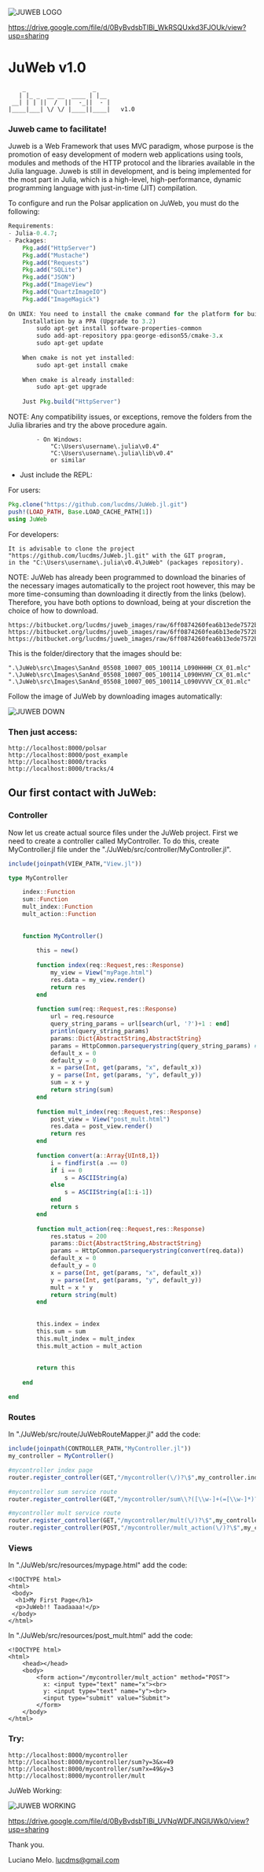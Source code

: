 ![JUWEB LOGO](https://scontent-gru2-1.xx.fbcdn.net/v/t1.0-9/16508576_1264883806922556_9165801245734248889_n.jpg?oh=a1a7d578720ea39064aaf1313fb7dec3&oe=594B3133)

https://drive.google.com/file/d/0ByBvdsbTIBi_WkRSQUxkd3FJOUk/view?usp=sharing

# JuWeb v1.0

```
    _                   _ 
   | |_ _  __ __  ____ | |__
 __| | | ||  /  ||  -_||  - |
|____|___| \/ \/ |____||____|	v1.0

```


### Juweb came to facilitate!

Juweb is a Web Framework that uses MVC paradigm, whose purpose is the promotion of easy development of modern web applications using tools, modules and methods of the HTTP protocol and the libraries available in the Julia language. Juweb is still in development, and is being implemented for the most part in Julia, which is a high-level, high-performance, dynamic programming language with just-in-time (JIT) compilation.

To configure and run the Polsar application on JuWeb, you must do the following:
```julia
Requirements:
- Julia-0.4.7;
- Packages:
	Pkg.add("HttpServer")
	Pkg.add("Mustache")
	Pkg.add("Requests")
	Pkg.add("SQLite")
	Pkg.add("JSON")
	Pkg.add("ImageView")
	Pkg.add("QuartzImageIO")
	Pkg.add("ImageMagick")	
	
On UNIX: You need to install the cmake command for the platform for build the HttpServer package:
	Installation by a PPA (Upgrade to 3.2)
		sudo apt-get install software-properties-common
		sudo add-apt-repository ppa:george-edison55/cmake-3.x
		sudo apt-get update
	
	When cmake is not yet installed:
		sudo apt-get install cmake
	
	When cmake is already installed:
		sudo apt-get upgrade
		
	Just Pkg.build("HttpServer")
```
NOTE: Any compatibility issues, or exceptions, remove the folders from the Julia libraries and try the above procedure again.
```
		- On Windows:
			"C:\Users\username\.julia\v0.4"
			"C:\Users\username\.julia\lib\v0.4"
			or similar
```

- Just include the REPL:

For users:
```julia
Pkg.clone("https://github.com/lucdms/JuWeb.jl.git")
push!(LOAD_PATH, Base.LOAD_CACHE_PATH[1])
using JuWeb
```

For developers:
```
It is advisable to clone the project "https://github.com/lucdms/JuWeb.jl.git" with the GIT program, 
in the "C:\Users\username\.julia\v0.4\JuWeb" (packages repository).
```

NOTE: JuWeb has already been programmed to download the binaries of the necessary images automatically to the project root
however, this may be more time-consuming than downloading it directly from the links (below). Therefore, you have both options 
to download, being at your discretion the choice of how to download.
```
https://bitbucket.org/lucdms/juweb_images/raw/6ff0874260fea6b13ede7572b08f14ad178140a3/Images/SanAnd_05508_10007_005_100114_L090HHHH_CX_01.mlc
https://bitbucket.org/lucdms/juweb_images/raw/6ff0874260fea6b13ede7572b08f14ad178140a3/Images/SanAnd_05508_10007_005_100114_L090HVHV_CX_01.mlc
https://bitbucket.org/lucdms/juweb_images/raw/6ff0874260fea6b13ede7572b08f14ad178140a3/Images/SanAnd_05508_10007_005_100114_L090VVVV_CX_01.mlc
```

This is the folder/directory that the images should be:
```
".\JuWeb\src\Images\SanAnd_05508_10007_005_100114_L090HHHH_CX_01.mlc"
".\JuWeb\src\Images\SanAnd_05508_10007_005_100114_L090HVHV_CX_01.mlc"
".\JuWeb\src\Images\SanAnd_05508_10007_005_100114_L090VVVV_CX_01.mlc"
```

Follow the image of JuWeb by downloading images automatically:

 ![JUWEB DOWN](https://scontent.fmcz3-1.fna.fbcdn.net/v/t1.0-9/16681761_1267442713333332_2627546624307731990_n.jpg?oh=8c9128c838d5790eb2ea9ddac8be6059&oe=59D7A1DD)


### Then just access:
```
http://localhost:8000/polsar
http://localhost:8000/post_example
http://localhost:8000/tracks
http://localhost:8000/tracks/4
```




## Our first contact with JuWeb:

### Controller

Now let us create actual source files under the JuWeb project. 
First we need to create a controller called MyController.
To do this, create MyController.jl file under the "./JuWeb/src/controller/MyController.jl".

```julia
include(joinpath(VIEW_PATH,"View.jl"))

type MyController

	index::Function
	sum::Function
	mult_index::Function
	mult_action::Function
	
	
	function MyController()
		
		this = new()
				
		function index(req::Request,res::Response)
			my_view = View("myPage.html")			
			res.data = my_view.render()
			return res
		end
		
		function sum(req::Request,res::Response)
			url = req.resource
			query_string_params = url[search(url, '?')+1 : end]
			println(query_string_params) 
			params::Dict{AbstractString,AbstractString}
			params = HttpCommon.parsequerystring(query_string_params) #Dict with params in URL
			default_x = 0
			default_y = 0
			x = parse(Int, get(params, "x", default_x))
			y = parse(Int, get(params, "y", default_y))
			sum = x + y
			return string(sum)
		end
		
		function mult_index(req::Request,res::Response)
			post_view = View("post_mult.html")
			res.data = post_view.render()
			return res
		end
		
		function convert(a::Array{UInt8,1})
			i = findfirst(a .== 0)
			if i == 0
				s = ASCIIString(a)
			else
				s = ASCIIString(a[1:i-1])
			end
			return s
		end
		
		function mult_action(req::Request,res::Response)
			res.status = 200
			params::Dict{AbstractString,AbstractString}
			params = HttpCommon.parsequerystring(convert(req.data))
			default_x = 0
			default_y = 0
			x = parse(Int, get(params, "x", default_x))
			y = parse(Int, get(params, "y", default_y))
			mult = x * y
			return string(mult)
		end
		
		
		this.index = index	
		this.sum = sum
		this.mult_index = mult_index
		this.mult_action = mult_action
		
		
		return this
		
	end

end
```

### Routes

In "./JuWeb/src/route/JuWebRouteMapper.jl" add the code:

```julia
include(joinpath(CONTROLLER_PATH,"MyController.jl"))
my_controller = MyController()

#mycontroller index page
router.register_controller(GET,"/mycontroller(\/)?\$",my_controller.index)

#mycontroller sum service route
router.register_controller(GET,"/mycontroller/sum\\?([\\w-]+(=[\\w-]*)?(&[\\w-]+(=[\\w-]*)?)*)?\$", my_controller.sum)

#mycontroller mult service route
router.register_controller(GET,"/mycontroller/mult(\/)?\$",my_controller.mult_index)
router.register_controller(POST,"/mycontroller/mult_action(\/)?\$",my_controller.mult_action)
```


### Views

In "./JuWeb/src/resources/mypage.html" add the code:
```
<!DOCTYPE html>
<html>
 <body>
  <h1>My First Page</h1>
  <p>JuWeb!! Taadaaaa!</p>
 </body>
</html>
```


In "./JuWeb/src/resources/post_mult.html" add the code:
```
<!DOCTYPE html>
<html>
	<head></head>
	<body>
		<form action="/mycontroller/mult_action" method="POST">
		  x: <input type="text" name="x"><br>
		  y: <input type="text" name="y"><br>
		  <input type="submit" value="Submit">
		</form>
	</body>
</html>
```

### Try:
```
http://localhost:8000/mycontroller
http://localhost:8000/mycontroller/sum?y=3&x=49
http://localhost:8000/mycontroller/sum?x=49&y=3
http://localhost:8000/mycontroller/mult
```




JuWeb Working:

![JUWEB WORKING](https://scontent-gru2-1.xx.fbcdn.net/v/t1.0-9/16682012_1264883960255874_8231054305525312709_n.jpg?oh=46108a8f860e4319ddfb9be27db21067&oe=594BD199)

https://drive.google.com/file/d/0ByBvdsbTIBi_UVNqWDFJNGlUWk0/view?usp=sharing


Thank you.

Luciano Melo.
lucdms@gmail.com

